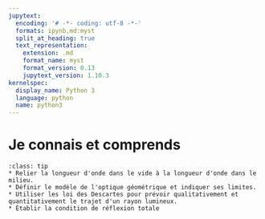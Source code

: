 ```yaml
---
jupytext:
  encoding: '# -*- coding: utf-8 -*-'
  formats: ipynb,md:myst
  split_at_heading: true
  text_representation:
    extension: .md
    format_name: myst
    format_version: 0.13
    jupytext_version: 1.10.3
kernelspec:
  display_name: Python 3
  language: python
  name: python3
---
```


# Je connais et comprends

````{admonition} Compétences
:class: tip
* Relier la longueur d'onde dans le vide à la longueur d'onde dans le milieu.
* Définir le modèle de l'optique géométrique et indiquer ses limites.
* Utiliser les loi des Descartes pour prévoir qualitativement et quantitativement le trajet d'un rayon lumineux.
* Établir la condition de réflexion totale
````